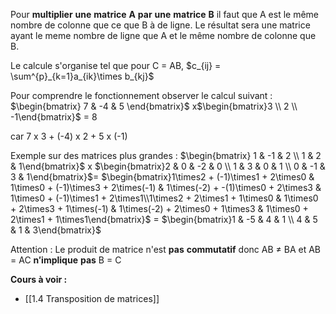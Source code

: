 
Pour $\mathbf{multiplier}$ $\mathbf{une}$ $\mathbf{matrice}$ $\mathbf{A}$ $\mathbf{par}$ $\mathbf{une}$ $\mathbf{matrice}$ $\mathbf{B}$ il faut que A est le même nombre de colonne que ce que B à de ligne.  Le résultat sera une matrice ayant le meme nombre de ligne que A et le même nombre de colonne que B.

Le calcule s'organise tel que pour C = AB, $c_{ij} = \sum^{p}_{k=1}a_{ik}\times b_{kj}$

Pour comprendre le fonctionnement observer le calcul suivant :
$\begin{bmatrix} 7 & -4 & 5 \end{bmatrix}$ x$\begin{bmatrix}3 \\ 2 \\ -1\end{bmatrix}$ = 8 

car 7 x 3 + (-4) x 2 + 5 x (-1)

Exemple sur des matrices plus grandes : 
$\begin{bmatrix} 1 & -1 & 2 \\ 1 & 2 & 1\end{bmatrix}$ x $\begin{bmatrix}2 & 0 & -2 & 0 \\ 1 & 3 & 0 & 1 \\ 0 & -1 & 3 & 1\end{bmatrix}$= 
$\begin{bmatrix}1\times2 + (-1)\times1 + 2\times0 & 1\times0 + (-1)\times3 + 2\times(-1) & 1\times(-2) + -(1)\times0 + 2\times3 & 1\times0 + (-1)\times1 + 2\times1\\1\times2 + 2\times1 + 1\times0 & 1\times0 + 2\times3 + 1\times(-1) & 1\times(-2) + 2\times0 + 1\times3 & 1\times0 + 2\times1 + 1\times1\end{bmatrix}$ 
= $\begin{bmatrix}1 & -5 & 4 & 1 \\ 4 & 5 & 1 & 3\end{bmatrix}$

Attention : 
Le produit de matrice n'est $\mathbf{pas}$ $\mathbf{commutatif}$ donc AB $\neq$ BA 
et AB = AC $\mathbf{n'implique}$ $\mathbf{pas}$ B = C

**Cours à voir :**
- [[1.4 Transposition de matrices]]